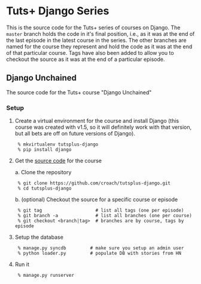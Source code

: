 # Tuts+ Django Series

This is the source code for the Tuts+ series of courses on Django. The `master` branch holds the code in it's final position, i.e., as it was at the end of the last episode in the latest course in the series. The other branches are named for the course they represent and hold the code as it was at the end of that particular course. Tags have also been added to allow you to checkout the source as it was at the end of a particular episode.

## Django Unchained

The source code for the Tuts+ course "Django Unchained"

### Setup

1. Create a virtual environment for the course and install Django (this course was created with v1.5, so it will definitely work with that version, but all bets are off on future versions of Django).

        % mkvirtualenv tutsplus-django
        % pip install django

2. Get the [source code][source] for the course

    a. Clone the repository

        % git clone https://github.com/croach/tutsplus-django.git
        % cd tutsplus-django

    b. (optional) Checkout the source for a specific course or episode

        % git tag                    # list all tags (one per episode)
        % git branch -a              # list all branches (one per course)
        % git checkout <branch|tag>  # branches are by course, tags by episode

3. Setup the database

        % manage.py syncdb         # make sure you setup an admin user
        % python loader.py         # populate DB with stories from HN

4. Run it

        % manage.py runserver


[source]: https://github.com/croach/tutsplus-django/archive/master.zip
